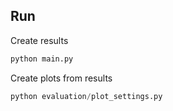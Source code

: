 ## Run

Create results
```python
python main.py
```

Create plots from results
```python
python evaluation/plot_settings.py
```